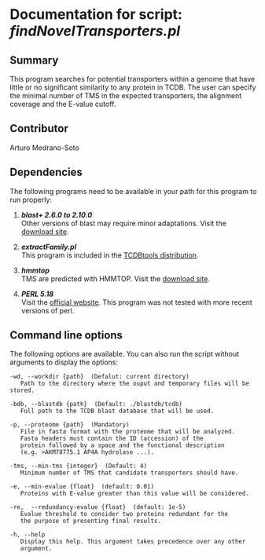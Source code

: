 # Documentation for script: _findNovelTransporters.pl_

## Summary
This program searches for potential transporters within a genome that 
have little or no significant similarity to any protein in TCDB. The 
user can specify the minimal number of TMS in the expected transporters, 
the alignment coverage and the E-value cutoff.

## Contributor
Arturo Medrano-Soto

## Dependencies
The following programs need to be available in your path for this 
program to run properly:

1. **_blast+ 2.6.0 to 2.10.0_**  
Other versions of blast may require minor adaptations. Visit the
[download site](https://blast.ncbi.nlm.nih.gov/Blast.cgi?PAGE_TYPE=BlastDocs&DOC_TYPE=Download). 

2. **_extractFamily.pl_**  
This program is included in the [TCDBtools distribution](https://github.com/SaierLaboratory/TCDBtools). 

3. **_hmmtop_**  
TMS are predicted with HMMTOP. Visit the [download site](http://www.enzim.hu/hmmtop/html/download.html).

4. **_PERL 5.18_**  
Visit the [official website](https://www.perl.org/). This program 
was not tested with more recent versions of perl.

## Command line options
The following options are available. You can also run the 
script without arguments to display the options:


    -wd, --workdir {path}  (Defalut: current directory)
       Path to the directory where the ouput and temporary files will be stored.

    -bdb, --blastdb {path}  (Default: ./blastdb/tcdb)
       Full path to the TCDB blast database that will be used.

    -p, --proteome {path}  (Mandatory)
       File in fasta format with the proteome that will be analyzed.
       Fasta headers must contain the ID (accession) of the
       protein followed by a space and the functional description 
       (e.g. >AKM78775.1 AP4A hydrolase ...).

    -tms, --min-tms {integer}  (Default: 4)
       Minimum number of TMS that candidate transporters should have.

    -e, --min-evalue {float}  (default: 0.01)
       Proteins with E-value greater than this value will be considered.

    -re,  --redundancy-evalue {float}  (default: 1e-5)
       Evalue threshold to consider two proteins redundant for the
       the purpose of presenting final results.

    -h, --help
       Display this help. This argument takes precedence over any other
       argument.
